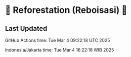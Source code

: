 
# 🌳 Reforestation (Reboisasi) 🌲

## Last Updated

GitHub Actions time: Tue Mar  4 09:22:18 UTC 2025

Indonesia/Jakarta time: Tue Mar  4 16:22:18 WIB 2025
